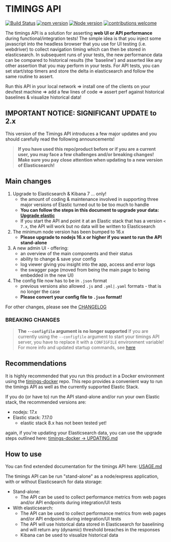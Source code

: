 # TIMINGS API

[![Build Status](https://travis-ci.org/godaddy/timings.svg?branch=master)](https://travis-ci.org/godaddy/timings) [![npm version](https://badge.fury.io/js/timings.svg)](https://www.npmjs.com/package/timings) [![Node version](https://img.shields.io/node/v/timings.svg?style=flat)](http://nodejs.org/download/) [![contributions welcome](https://img.shields.io/badge/contributions-welcome-brightgreen.svg?style=flat)](https://github.com/godaddy/timings/issues)

The timings API is a solution for asserting **web UI or API performance** during functional/integration tests!
The simple idea is that you inject some javascript into the headless browser that you use for UI testing (i.e. webdriver) to collect navigation timing which can then be stored in elasticsearch. In subsequent runs of your tests, the new performance data can be compared to historical results (the 'baseline') and asserted like any other assertion that you may perform in your tests. For API tests, you can set start/stop timers and store the delta in elasticsearch and follow the same routine to assert.

Run this API in your local network => install one of the clients on your dev/test machine => add a few lines of code => assert perf against historical baselines & visualize historical data!

## **IMPORTANT NOTICE: SIGNIFICANT UPDATE to 2.x**

This version of the Timings API introduces a few major updates and you should carefully read the following announcements!

> **If you have used this repo/product before or if you are a current user, you may face a few challenges and/or breaking changes!
> Make sure you pay close attention when updating to a new version of Elasticsearch!**

## Main changes

1. Upgrade to Elasticsearch & Kibana 7 ... only!
   - the amount of coding & maintenance involved in supporting three major versions of Elastic turned out to be too much to handle
   - **You can follow the steps in this document to upgrade your data: [Upgrade elastic](https://github.com/mverkerk-godaddy/timings-docker/tree/master/docs/UPDATING.md)**
   - If you start the API and point it at an Elastic stack that has a version `< 7.x`, the API will work but no data will be written to Elasticsearch
2. The minimum node version has been bumped to 16.x
   - **Please upgrade to nodejs 16.x or higher if you want to run the API stand-alone**
3. A new admin UI - offering:
   - an overview of the main components and their status
   - ability to change & save your config
   - log viewer giving you insight into the app, access and error logs
   - the swagger page (moved from being the main page to being embedded in the new UI)
4. The config file now has to be in `.json` format
   - previous versions also allowed `.js` and `.yml|.yaml` formats - that is no longer the case
   - **Please convert your config file to `.json` format!**

For other changes, please see the [CHANGELOG](./CHANGELOG.md)

### **BREAKING CHANGES**

> **The `--configfile` argument is no longer supported**
If you are currently using the `--configfile` argument to start your timings API server, you have to replace it with a `CONFIGFILE` environment variable!
For more info and updated startup commands, see [here](../timings/docs/CONFIG.MD#startup-commands)

## Recommendations

It is highly recommended that you run this product in a Docker environment using the [timings-docker](https://mverkerk-godaddy/timings-docker) repo. This repo provides a convenient way to run the timings API as well as the currently supported Elastic Stack.

If you do (or have to) run the API stand-alone and/or run your own Elastic stack, the recommended versions are:

- nodejs: 17.x
- Elastic stack: 7.17.0
  - elastic stack 8.x has not been tested yet!

again, if you're updating your Elasticsearch data, you can use the upgrade steps outlined here: [timings-docker -> UPDATING.md](https://github.com/mverkerk-godaddy/timings-docker/tree/master/docs/UPDATING.md)

## How to use

You can find extended documentation for the timings API here: [USAGE.md](./docs/USAGE.md)

The timings API can be run "stand-alone" as a node/express application, with or without Elasticsearch for data storage:

- Stand-alone:
  - The API can be used to collect performance metrics from web pages and/or API endpoints during integration/UI tests
- With elasticsearch:
  - The API can be used to collect performance metrics from web pages and/or API endpoints during integration/UI tests
  - The API will use historical data stored in Elasticsearch for baselining and will return any (dynamic) threshold breaches in the responses
  - Kibana can be used to visualize historical data
